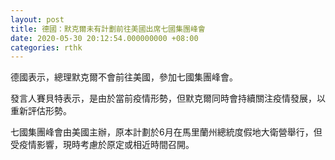 ```yaml
---
layout: post
title: 德國：默克爾未有計劃前往美國出席七國集團峰會
date: 2020-05-30 20:12:54.000000000 +08:00
categories: rthk
---
```


德國表示，總理默克爾不會前往美國，參加七國集團峰會。

發言人賽貝特表示，是由於當前疫情形勢，但默克爾同時會持續關注疫情發展，以重新評估形勢。

七國集團峰會由美國主辦，原本計劃於6月在馬里蘭州總統度假地大衛營舉行，但受疫情影響，現時考慮於原定或相近時間召開。
